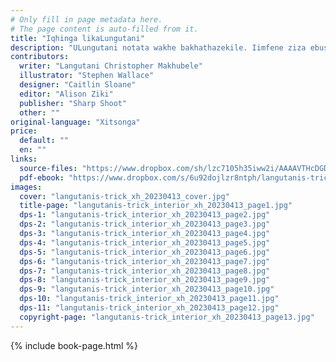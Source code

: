 ```yaml
---
# Only fill in page metadata here.
# The page content is auto-filled from it.
title: "Iqhinga likaLungutani"
description: "ULungutani notata wakhe bakhathazekile. Iimfene ziza ebusuku zitye zitshabalalise izityalo zombona. Ingaba bakuze bakwazi ukwenza ziyiyeke le nto ezi mfene?"
contributors:
  writer: "Langutani Christopher Makhubele"
  illustrator: "Stephen Wallace"
  designer: "Caitlin Sloane"
  editor: "Alison Ziki"
  publisher: "Sharp Shoot"
  other: ""
original-language: "Xitsonga"
price:
  default: ""
  en: ""
links:
  source-files: "https://www.dropbox.com/sh/lzc7105h35iww2i/AAAAVTHcDGDCDb-2PQaixv-_a?dl=0"
  pdf-ebook: "https://www.dropbox.com/s/6u92dojlzr8ntph/langutanis-trick_xh_20230413.pdf?dl=0"
images:
  cover: "langutanis-trick_xh_20230413_cover.jpg"
  title-page: "langutanis-trick_interior_xh_20230413_page1.jpg"
  dps-1: "langutanis-trick_interior_xh_20230413_page2.jpg"
  dps-2: "langutanis-trick_interior_xh_20230413_page3.jpg"
  dps-3: "langutanis-trick_interior_xh_20230413_page4.jpg"
  dps-4: "langutanis-trick_interior_xh_20230413_page5.jpg"
  dps-5: "langutanis-trick_interior_xh_20230413_page6.jpg"
  dps-6: "langutanis-trick_interior_xh_20230413_page7.jpg"
  dps-7: "langutanis-trick_interior_xh_20230413_page8.jpg"
  dps-8: "langutanis-trick_interior_xh_20230413_page9.jpg"
  dps-9: "langutanis-trick_interior_xh_20230413_page10.jpg"
  dps-10: "langutanis-trick_interior_xh_20230413_page11.jpg"
  dps-11: "langutanis-trick_interior_xh_20230413_page12.jpg"
  copyright-page: "langutanis-trick_interior_xh_20230413_page13.jpg"
---
```


{% include book-page.html %}

